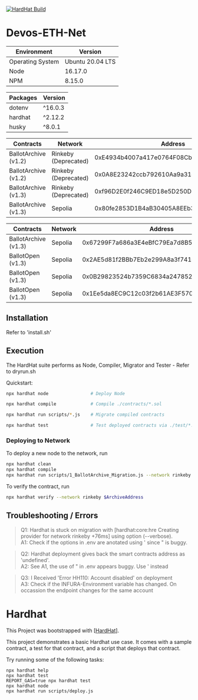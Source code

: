 [![HardHat Build](https://github.com/ThompsonA93/DevoChain/actions/workflows/hardhat-ci.yml/badge.svg)](https://github.com/ThompsonA93/DevoChain/actions/workflows/hardhat-ci.yml)

# Devos-ETH-Net

| Environment      | Version          |
| ---------------- | ---------------- |
| Operating System | Ubuntu 20.04 LTS |
| Node             | 16.17.0          |
| NPM              | 8.15.0           |

| Packages | Version |
| -------- | ------- |
| dotenv   | ^16.0.3 |
| hardhat  | ^2.12.2 |
| husky    | ^8.0.1  |

| Contracts            | Network              | Address                                    |
| -------------------- | -------------------- | ------------------------------------------ |
| BallotArchive (v1.2) | Rinkeby (Deprecated) | 0xE4934b4007a417e0764F08Cbcd7F1db3EA66e69E |
| BallotArchive (v1.2) | Rinkeby (Deprecated) | 0x0A8E23242ccb792610Aa9a31e0A0c3223e5A9e90 |
| BallotArchive (v1.3) | Rinkeby (Deprecated) | 0xf96D2E0f246C9ED18e5D250D3C3Eb30E1C47f6Fd |
| BallotArchive (v1.3) | Sepolia              | 0x80fe2853D1B4aB30405A8EEb3611963EEA14a127 |

| Contracts            | Network | Address                                    |
| -------------------- | ------- | ------------------------------------------ |
| BallotArchive (v1.3) | Sepolia | 0x67299F7a686a3E4eBfC79Ea7d8B5782Cc729a060 |
| BallotOpen (v1.3)    | Sepolia | 0x2AE5d81f2BBb7Eb2e299A8a3f741c3557A5eBd0B |
| BallotOpen (v1.3)    | Sepolia | 0x0B29823524b7359C6834a2478528cFE5CdA4674e |
| BallotOpen (v1.3)    | Sepolia | 0x1Ee5da8EC9C12c03f2b61AE3F570fC298383fD59 |

## Installation

Refer to 'install.sh'

## Execution

The HardHat suite performs as Node, Compiler, Migrator and Tester - Refer to dryrun.sh

Quickstart:

```sh
npx hardhat node                # Deploy Node

npx hardhat compile             # Compile ./contracts/*.sol

npx hardhat run scripts/*.js    # Migrate compiled contracts

npx hardhat test                # Test deployed contracts via ./test/*.js
```

### Deploying to Network

To deploy a new node to the network, run

```sh
npx hardhat clean
npx hardhat compile
npx hardhat run scripts/1_BallotArchive_Migration.js --network rinkeby --verbose
```

To verify the contract, run

```sh
npx hardhat verify --network rinkeby $ArchiveAddress
```

## Troubleshooting / Errors

> Q1: Hardhat is stuck on migration with [hardhat:core:hre Creating provider for network rinkeby +76ms] using option (--verbose).\
> A1: Check if the options in .env are anotated using ' since " is buggy.

> Q2: Hardhat deployment gives back the smart contracts address as 'undefined'.\
> A2: See A1, the use of " in .env appears buggy. Use ' instead

> Q3: I Received 'Error HH110: Account disabled' on deployment\
> A3: Check if the INFURA-Environment variable has changed. On occassion the endpoint changes for the same account

# Hardhat

This Project was bootstrapped with [[HardHat](https://hardhat.org/)].

This project demonstrates a basic Hardhat use case. It comes with a sample contract, a test for that contract, and a script that deploys that contract.

Try running some of the following tasks:

```shell
npx hardhat help
npx hardhat test
REPORT_GAS=true npx hardhat test
npx hardhat node
npx hardhat run scripts/deploy.js
```
